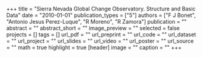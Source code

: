 +++
title = "Sierra Nevada Global Change Observatory. Structure and Basic Data"
date = "2010-01-01"
publication_types = ["5"]
authors = ["F J Bonet", "Antonio Jesus Perez-Luque", "R Moreno", "R Zamora"]
publication = ""
abstract = ""
abstract_short = ""
image_preview = ""
selected = false
projects = []
tags = []
url_pdf = ""
url_preprint = ""
url_code = ""
url_dataset = ""
url_project = ""
url_slides = ""
url_video = ""
url_poster = ""
url_source = ""
math = true
highlight = true
[header]
image = ""
caption = ""
+++
